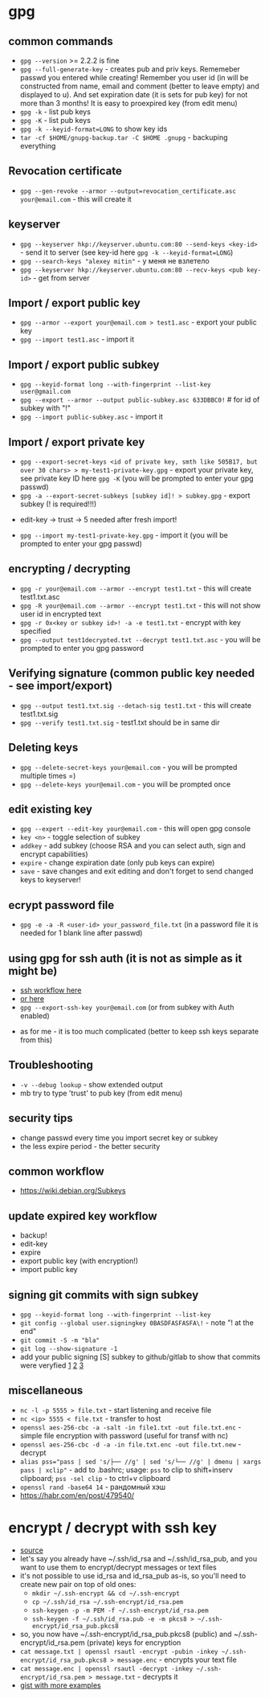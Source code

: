 # gpg

## common commands
- `gpg --version` >= 2.2.2 is fine
- `gpg --full-generate-key` - creates pub and priv keys. Rememeber passwd you entered while creating! Remember you user id (in will be constructed from name, email and comment (better to leave empty) and displayed to u). And set expiration date (it is sets for pub key) for not more than 3 months! It is easy to proexpired key (from edit menu)
- `gpg -k` - list pub keys
- `gpg -K` - list pub keys
- `gpg -k --keyid-format=LONG` to show key ids
- `tar -cf $HOME/gnupg-backup.tar -C $HOME .gnupg` - backuping everything

## Revocation certificate
- `gpg --gen-revoke --armor --output=revocation_certificate.asc your@email.com` - this will create it

## keyserver
- `gpg --keyserver hkp://keyserver.ubuntu.com:80 --send-keys <key-id>` - send it to server (see key-id here `gpg -k --keyid-format=LONG`) 
- `gpg --search-keys "alexey mitin"` - у меня не взлетело
- `gpg --keyserver hkp://keyserver.ubuntu.com:80 --recv-keys <pub key-id>` - get from server 


## Import / export public key
- `gpg --armor --export your@email.com > test1.asc` - export your public key
- `gpg --import test1.asc` - import it

## Import / export public subkey
- `gpg --keyid-format long --with-fingerprint --list-key user@gmail.com`
- `gpg --export --armor --output public-subkey.asc 633DBBC0!` # for id of subkey with "!"
- `gpg --import public-subkey.asc` - import it

## Import / export private key
- `gpg --export-secret-keys <id of private key, smth like 505B17, but over 30 chars> > my-test1-private-key.gpg` - export your private key, see private key ID here `gpg -K` (you will be prompted to enter your gpg passwd)
- `gpg -a --export-secret-subkeys [subkey id]! > subkey.gpg` - export subkey (! is required!!!)
* edit-key -> trust -> 5 needed after fresh import!
- `gpg --import my-test1-private-key.gpg` - import it (you will be prompted to enter your gpg passwd)

## encrypting / decrypting 
- `gpg -r your@email.com --armor --encrypt test1.txt` - this will create test1.txt.asc
- `gpg -R your@email.com --armor --encrypt test1.txt` - this will not show user id in encrypted text
- `gpg -r 0x<key or subkey id>! -a -e test1.txt` - encrypt with key specified
- `gpg --output test1decrypted.txt --decrypt test1.txt.asc` - you will be prompted to enter you gpg password

## Verifying signature (common public key needed - see import/export)
- `gpg --output test1.txt.sig --detach-sig test1.txt` - this will create test1.txt.sig
- `gpg --verify test1.txt.sig` - test1.txt should be in same dir

## Deleting keys
- `gpg --delete-secret-keys your@email.com` - you will be prompted multiple times =)
- `gpg --delete-keys your@email.com` - you will be prompted once

## edit existing key
- `gpg --expert --edit-key your@email.com` - this will open gpg console
- `key <n>` - toggle selection of subkey
- `addkey` - add subkey (choose RSA and you can select auth, sign and encrypt capabilities)
- `expire` - change expiration date (only pub keys can expire)
- `save` - save changes and exit editing
and don't forget to send changed keys to keyserver!

## ecrypt password file
- `gpg -e -a -R <user-id> your_password_file.txt` (in a password file it is needed for 1 blank line after passwd)

## using gpg for ssh auth (it is not as simple as it might be)
- [ssh workflow here](https://www.linode.com/docs/security/authentication/gpg-key-for-ssh-authentication/)
- [or here](https://ryanlue.com/posts/2017-06-29-gpg-for-ssh-auth)
- `gpg --export-ssh-key your@email.com` (or from subkey with Auth enabled)
* as for me - it is too much complicated (better to keep ssh keys separate from this)

## Troubleshooting
- `-v --debug lookup` - show extended output
- mb try to type 'trust' to pub key (from edit menu)

## security tips
- change passwd every time you import secret key or subkey
- the less expire period - the better security

## common workflow
- https://wiki.debian.org/Subkeys

## update expired key workflow
- backup!
- edit-key
- expire
- export public key (with encryption!)
- import public key

## signing git commits with sign subkey
- `gpg --keyid-format long --with-fingerprint --list-key`
- `git config --global user.signingkey 0BASDFASFASFA\!` - note "\! at the end"
- `git commit -S -m "bla"`
- `git log --show-signature -1`
- add your public signing [S] subkey to github/gitlab to show that commits were veryfied [1](https://docs.gitlab.com/ee/user/project/repository/gpg_signed_commits/) [2](https://docs.github.com/en/free-pro-team@latest/github/authenticating-to-github/signing-commits) [3](https://confluence.atlassian.com/bitbucketserver/using-gpg-keys-913477014.html)

## miscellaneous
- `nc -l -p 5555 > file.txt` - start listening and receive file
- `nc <ip> 5555 < file.txt` - transfer to host
- `openssl aes-256-cbc -a -salt -in file1.txt -out file.txt.enc` - simple file encryption with password (useful for transf with nc)
- `openssl aes-256-cbc -d -a -in file.txt.enc -out file.txt.new` - decrypt
- `alias pss="pass | sed 's/├── //g' | sed 's/└── //g' | dmenu | xargs pass | xclip"` - add to .bashrc; usage: `pss` to clip to shift+inserv clipboard; `pss -sel clip` - to ctrl+v clipboard
- `openssl rand -base64 14` - рандомный хэш
- https://habr.com/en/post/479540/

# encrypt / decrypt with ssh key
- [source](https://ati.ttu.ee/wiki/e/index.php/SSH_encrypt_and_decrypt#To_encrypt)
- let's say you already have ~/.ssh/id_rsa and ~/.ssh/id_rsa_pub, and you want to use them to encrypt/decrypt messages or text files
- it's not possible to use id_rsa and id_rsa_pub as-is, so you'll need to create new pair on top of old ones:
  * `mkdir ~/.ssh-encrypt && cd ~/.ssh-encrypt`
  * `cp ~/.ssh/id_rsa ~/.ssh-encrypt/id_rsa.pem`
  * `ssh-keygen -p -m PEM -f ~/.ssh-encrypt/id_rsa.pem`
  * `ssh-keygen -f ~/.ssh/id_rsa.pub -e -m pkcs8 > ~/.ssh-encrypt/id_rsa_pub.pkcs8`
- so, you now have ~/.ssh-encrypt/id_rsa_pub.pkcs8 (public) and ~/.ssh-encrypt/id_rsa.pem (private) keys for encryption
- `cat message.txt | openssl rsautl -encrypt -pubin -inkey ~/.ssh-encrypt/id_rsa_pub.pkcs8 > message.enc` - encrypts your text file
- `cat message.enc | openssl rsautl -decrypt -inkey ~/.ssh-encrypt/id_rsa.pem > message.txt` - decrypts it
- [gist with more examples](https://gist.github.com/colinstein/de1755d2d7fbe27a0f1e)
